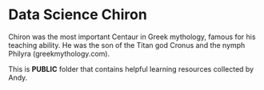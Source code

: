 # Data Science Chiron

Chiron was the most important Centaur in Greek mythology, famous for his teaching ability. He was the son of the Titan god Cronus and the nymph Philyra (greekmythology.com).

This is **PUBLIC** folder that contains helpful learning resources collected by Andy.
